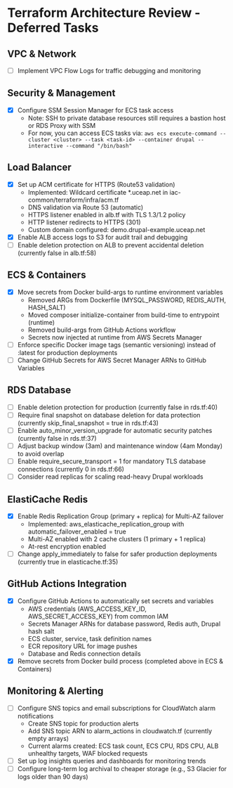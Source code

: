 # Terraform Architecture Review - Deferred Tasks

## VPC & Network
- [ ] Implement VPC Flow Logs for traffic debugging and monitoring

## Security & Management
- [x] Configure SSM Session Manager for ECS task access
  - Note: SSH to private database resources still requires a bastion host or RDS Proxy with SSM
  - For now, you can access ECS tasks via: `aws ecs execute-command --cluster <cluster> --task <task-id> --container drupal --interactive --command "/bin/bash"`

## Load Balancer
- [x] Set up ACM certificate for HTTPS (Route53 validation)
  - Implemented: Wildcard certificate *.uceap.net in iac-common/terraform/infra/acm.tf
  - DNS validation via Route 53 (automatic)
  - HTTPS listener enabled in alb.tf with TLS 1.3/1.2 policy
  - HTTP listener redirects to HTTPS (301)
  - Custom domain configured: demo.drupal-example.uceap.net
- [x] Enable ALB access logs to S3 for audit trail and debugging
- [ ] Enable deletion protection on ALB to prevent accidental deletion (currently false in alb.tf:58)

## ECS & Containers
- [x] Move secrets from Docker build-args to runtime environment variables
  - Removed ARGs from Dockerfile (MYSQL_PASSWORD, REDIS_AUTH, HASH_SALT)
  - Moved composer initialize-container from build-time to entrypoint (runtime)
  - Removed build-args from GitHub Actions workflow
  - Secrets now injected at runtime from AWS Secrets Manager
- [ ] Enforce specific Docker image tags (semantic versioning) instead of :latest for production deployments
- [ ] Change GitHub Secrets for AWS Secret Manager ARNs to GitHub Variables

## RDS Database
- [ ] Enable deletion protection for production (currently false in rds.tf:40)
- [ ] Require final snapshot on database deletion for data protection (currently skip_final_snapshot = true in rds.tf:43)
- [ ] Enable auto_minor_version_upgrade for automatic security patches (currently false in rds.tf:37)
- [ ] Adjust backup window (3am) and maintenance window (4am Monday) to avoid overlap
- [ ] Enable require_secure_transport = 1 for mandatory TLS database connections (currently 0 in rds.tf:66)
- [ ] Consider read replicas for scaling read-heavy Drupal workloads

## ElastiCache Redis
- [x] Enable Redis Replication Group (primary + replica) for Multi-AZ failover
  - Implemented: aws_elasticache_replication_group with automatic_failover_enabled = true
  - Multi-AZ enabled with 2 cache clusters (1 primary + 1 replica)
  - At-rest encryption enabled
- [ ] Change apply_immediately to false for safer production deployments (currently true in elasticache.tf:35)

## GitHub Actions Integration
- [x] Configure GitHub Actions to automatically set secrets and variables
  - AWS credentials (AWS_ACCESS_KEY_ID, AWS_SECRET_ACCESS_KEY) from common IAM
  - Secrets Manager ARNs for database password, Redis auth, Drupal hash salt
  - ECS cluster, service, task definition names
  - ECR repository URL for image pushes
  - Database and Redis connection details
- [x] Remove secrets from Docker build process (completed above in ECS & Containers)

## Monitoring & Alerting
- [ ] Configure SNS topics and email subscriptions for CloudWatch alarm notifications
  - Create SNS topic for production alerts
  - Add SNS topic ARN to alarm_actions in cloudwatch.tf (currently empty arrays)
  - Current alarms created: ECS task count, ECS CPU, RDS CPU, ALB unhealthy targets, WAF blocked requests
- [ ] Set up log insights queries and dashboards for monitoring trends
- [ ] Configure long-term log archival to cheaper storage (e.g., S3 Glacier for logs older than 90 days)
